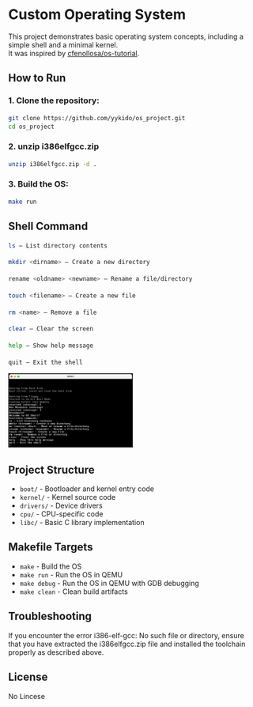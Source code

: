 # Custom Operating System

This project demonstrates basic operating system concepts, including a simple shell and a minimal kernel.  
It was inspired by [cfenollosa/os-tutorial](https://github.com/cfenollosa/os-tutorial/tree/master).

## How to Run

### 1. Clone the repository:
   ```bash
   git clone https://github.com/yykido/os_project.git
   cd os_project
   ```
### 2. unzip i386elfgcc.zip
 ```bash
 unzip i386elfgcc.zip -d .
 ```

### 3. Build the OS:
  ```bash
  make run
  ```

## Shell Command
  ```bash
  ls – List directory contents

  mkdir <dirname> – Create a new directory
  
  rename <oldname> <newname> – Rename a file/directory
  
  touch <filename> – Create a new file
  
  rm <name> – Remove a file
  
  clear – Clear the screen
  
  help – Show help message
  
  quit – Exit the shell
  ```
<img src="img.png" width="50%" alt="Alt text">

## Project Structure

- `boot/` - Bootloader and kernel entry code
- `kernel/` - Kernel source code
- `drivers/` - Device drivers
- `cpu/` - CPU-specific code
- `libc/` - Basic C library implementation

## Makefile Targets

- `make` - Build the OS
- `make run` - Run the OS in QEMU
- `make debug` - Run the OS in QEMU with GDB debugging
- `make clean` - Clean build artifacts

## Troubleshooting

If you encounter the error i386-elf-gcc: No such file or directory, ensure that you have extracted the i386elfgcc.zip file and installed the toolchain properly as described above.

## License

No Lincese

